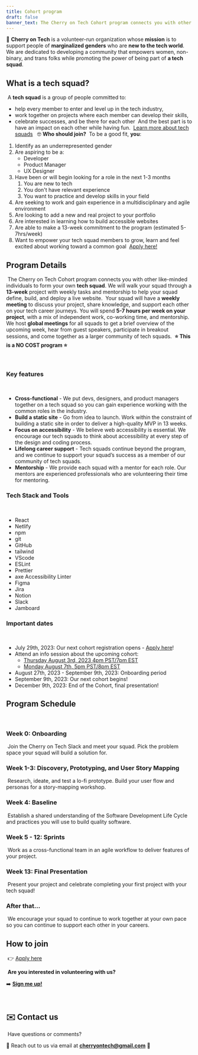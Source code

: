 ```yaml
---
title: Cohort program
draft: false
banner_text: The Cherry on Tech Cohort program connects you with other like-minded individuals to form your own tech squad.
---
```

🍒 **Cherry on Tech** is a volunteer-run organization whose **mission** is to support people of **marginalized genders** who are **new to the tech world**. We are dedicated to developing a community that empowers women, non-binary, and trans folks while promoting the power of being part of **a tech squad**.
​
## What is a tech squad?
​
A **tech squad** is a group of people committed to:
​
- help every member to enter and level up in the tech industry,
- work together on projects where each member can develop their skills,
- celebrate successes, and be there for each other
​
And the best part is to have an impact on each other while having fun.
​
[Learn more about tech squads](https://cherryon.tech/blog/why-i-joined-cherry-on-tech/)
​
​
🤓 **Who should join?**
​
To be a good fit, **you**:
​
1. Identify as an underrepresented gender 
2. Are aspiring to be a:
    - Developer
    - Product Manager
    - UX Designer
3. Have been or will begin looking for a role in the next 1-3 months
    1. You are new to tech
    2. You don't have relevant experience
    3. You want to practice and develop skills in your field 
4. Are seeking to work and gain experience in a multidisciplinary and agile environment
5. Are looking to add a new and real project to your portfolio
6. Are interested in learning how to build accessible websites
7. Are able to make a 13-week commitment to the program (estimated 5-7hrs/week)
8. Want to empower your tech squad members to grow, learn and feel excited about working toward a common goal
​
[Apply here!](https://docs.google.com/forms/d/e/1FAIpQLSclSWDD2FqKBqisJr_7HwzQawMtpcjXzGZhWmxo5nMza38Ffg/viewform?usp=sf_link)
​
##  Program Details
​
The Cherry on Tech Cohort program connects you with other like-minded individuals to form your own **tech squad**.
​
We will walk your squad through a **13-week** project with weekly tasks and mentorship to help your squad define, build, and deploy a live website.
​
Your squad will have a **weekly meeting** to discuss your project, share knowledge, and support each other on your tech career journeys. You will spend **5-7 hours per week on your project**, with a mix of independent work, co-working time, and mentorship.
​
We host **global meetings** for all squads to get a brief overview of the upcoming week, hear from guest speakers, participate in breakout sessions, and come together as a larger community of tech squads.
​
**⭐️ This is a NO COST program ⭐️**

​
### Key features
​
- **Cross-functional** - We put devs, designers, and product managers together on a tech squad so you can gain experience working with the common roles in the industry.
- **Build a static site** - Go from idea to launch. Work within the constraint of building a static site in order to deliver a high-quality MVP in 13 weeks.
- **Focus on accessibility** - We believe web accessibility is essential. We encourage our tech squads to think about accessibility at every step of the design and coding process.
- **Lifelong career support** - Tech squads continue beyond the program, and we continue to support your squad’s success as a member of our community of tech squads.
- **Mentorship** - We provide each squad with a mentor for each role. Our mentors are experienced professionals who are volunteering their time for mentoring.
​
### Tech Stack and Tools
​
- React
- Netlify
- npm
- git
- GitHub
- tailwind
- VScode
- ESLint
​
- Prettier
- axe Accessibility Linter
- Figma
- Jira
- Notion
- Slack
- Jamboard
​
### Important dates
​
- July 29th, 2023: Our next cohort registration opens - [Apply here](https://docs.google.com/forms/d/e/1FAIpQLSclSWDD2FqKBqisJr_7HwzQawMtpcjXzGZhWmxo5nMza38Ffg/viewform)!
- Attend an info session about the upcoming cohort:
    - [Thursday August 3rd, 2023 4pm PST/7pm EST](https://www.linkedin.com/events/7090860045847953408/)
    - [Monday August 7th, 5pm PST/8pm EST](https://www.linkedin.com/events/7090860779565953024)
- August 27th, 2023 - September 9th, 2023: Onboarding period
- September 9th, 2023: Our next cohort begins!
- December 9th, 2023: End of the Cohort, final presentation!
​
##  Program Schedule
​
### **Week 0: Onboarding**
​
Join the Cherry on Tech Slack and meet your squad. Pick the problem space your squad will build a solution for.
​
### **Week 1-3: Discovery, Prototyping, and User Story Mapping**
​
Research, ideate, and test a lo-fi prototype. Build your user flow and personas for a story-mapping workshop.
​
### **Week 4: Baseline**
​
Establish a shared understanding of the Software Development Life Cycle and practices you will use to build quality software.
​
### **Week 5 - 12: Sprints**
​
Work as a cross-functional team in an agile workflow to deliver features of your project.
​
### **Week 13: Final Presentation**
​
Present your project and celebrate completing your first project with your tech squad!
​
### After that…
​
We encourage your squad to continue to work together at your own pace so you can continue to support each other in your careers.
​
##  How to join
​
👉 [Apply here](https://docs.google.com/forms/d/e/1FAIpQLSclSWDD2FqKBqisJr_7HwzQawMtpcjXzGZhWmxo5nMza38Ffg/viewform?usp=sf_link)
​

​
 **Are you interested in volunteering with us?** 
​

➡️ [**Sign me up!**](https://forms.gle/fV4iKrZHDtnK3vEd6)
​

​
## ✉️  Contact us
​
Have questions or comments? 
​

🍒 Reach out to us via email at **cherryontech@gmail.com** 🌸
​
